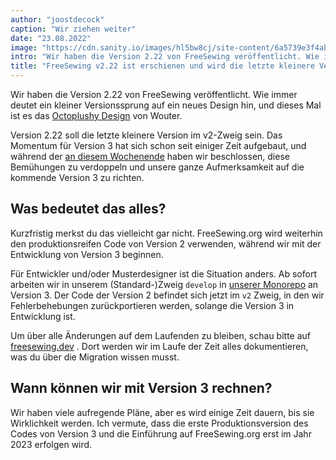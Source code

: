 ```yaml
---
author: "joostdecock"
caption: "Wir ziehen weiter"
date: "23.08.2022"
image: "https://cdn.sanity.io/images/hl5bw8cj/site-content/6a5739e3f4ab7694fdd0d1f46c9ec7ecd4c6431b-1920x1280.jpg"
intro: "Wir haben die Version 2.22 von FreeSewing veröffentlicht. Wie immer weist ein kleiner Versionssprung auf ein neues Design hin, und dieses Mal ist es das Octoplushy-Design von Wouter."
title: "FreeSewing v2.22 ist erschienen und wird die letzte kleinere Version vor v3 sein."
---
```


Wir haben die Version 2.22 von FreeSewing veröffentlicht. Wie immer deutet ein kleiner Versionssprung auf ein neues Design hin, und dieses Mal ist es das [Octoplushy Design](/designs/octoplushy) von Wouter.

Version 2.22 soll die letzte kleinere Version im v2-Zweig sein. Das Momentum für Version 3 hat sich schon seit einiger Zeit aufgebaut, und während der [an diesem Wochenende](https://github.com/freesewing/freesewing/discussions/2582) haben wir beschlossen, diese Bemühungen zu verdoppeln und unsere ganze Aufmerksamkeit auf die kommende Version 3 zu richten.

## Was bedeutet das alles?

Kurzfristig merkst du das vielleicht gar nicht. FreeSewing.org wird weiterhin den produktionsreifen Code von Version 2 verwenden, während wir mit der Entwicklung von Version 3 beginnen.

Für Entwickler und/oder Musterdesigner ist die Situation anders. Ab sofort arbeiten wir in unserem (Standard-)Zweig `develop` in [unserer Monorepo](https://github.com/freesewing/freesewing) an Version 3. Der Code der Version 2 befindet sich jetzt im `v2` Zweig, in den wir Fehlerbehebungen zurückportieren werden, solange die Version 3 in Entwicklung ist.

Um über alle Änderungen auf dem Laufenden zu bleiben, schau bitte auf [freesewing.dev](https://freesewing.dev) . Dort werden wir im Laufe der Zeit alles dokumentieren, was du über die Migration wissen musst.

## Wann können wir mit Version 3 rechnen?

Wir haben viele aufregende Pläne, aber es wird einige Zeit dauern, bis sie Wirklichkeit werden. Ich vermute, dass die erste Produktionsversion des Codes von Version 3 und die Einführung auf FreeSewing.org erst im Jahr 2023 erfolgen wird.


